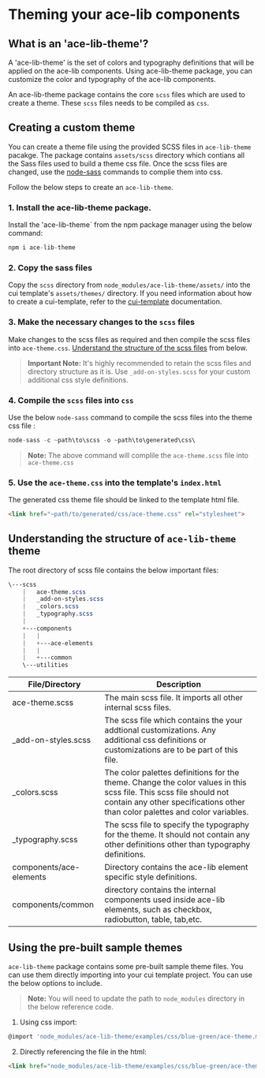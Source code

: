 # Theming your ace-lib components
## What is an 'ace-lib-theme'?
A 'ace-lib-theme' is the set of colors and typography definitions that will be applied on the ace-lib components. Using ace-lib-theme package, you can customize the color and typography of the ace-lib components. 

An ace-lib-theme package contains the core `scss` files which are used to create a theme. These `scss` files needs to be compiled as `css`.


## Creating a custom theme
You can create a theme file using the provided SCSS files in `ace-lib-theme` pacakge. The package contains `assets/scss` directory which contians all the Sass files used to build a theme css file. Once the scss files are changed, use the [node-sass](https://www.npmjs.com/package/node-sass) commands to complie them into css. 

Follow the below steps to create an `ace-lib-theme`.

### 1. Install the ace-lib-theme package.

Install the 'ace-lib-theme` from the npm package manager using the below command:

```javascript
npm i ace-lib-theme
```

### 2. Copy the sass files 

Copy the `scss` directory from `node_modules/ace-lib-theme/assets/` into the cui template's `assets/themes/` directory. If you need information about how to create a cui-template, refer to the [cui-template](https://github.com/agileapps-dev-com/agileapps-cui) documentation.

### 3. Make the necessary changes to the `scss` files

Make changes to the scss files as required and then compile the scss files into `ace-theme.css`. [Understand the structure of the scss files](#understanding-the-structure-of-ace-lib-theme-theme) from below.

>**Important Note:** It's highly recommended to retain the scss files and directory structure as it is. Use `_add-on-styles.scss` for your custom additional css style definitions.



### 4. Compile the `scss` files into `css`
Use the below `node-sass` command to compile the scss files into the theme css file :

```javascript
node-sass -c ~path\to\scss -o ~path\to\generated\css\
```
> **Note:** The above command will complile the `ace-theme.scss` file into `ace-theme.css`

### 5. Use the `ace-theme.css` into the template's `index.html`
The generated css theme file should be linked to the template html file.

```html
<link href="~path/to/generated/css/ace-theme.css" rel="stylesheet">
```

## Understanding the structure of `ace-lib-theme` theme
The root directory of scss file contains the below important files:

```scss
\---scss
    |   ace-theme.scss
    |   _add-on-styles.scss
    |   _colors.scss
    |   _typography.scss
    |   
    +---components
    |   |   
    |   +---ace-elements
    |   |           
    |   +---common               
    \---utilities
```

| File/Directory | Description |
| -------------- |------------ |
| ace-theme.scss    | The main scss file. It imports all other internal scss files. |
| _add-on-styles.scss    | The scss file which contains the your addtional customizations. Any additional css definitions or customizations are to be part of this file. |
| _colors.scss   | The color palettes definitions for the theme. Change the color values in this scss file. This scss file should not contain any other specifications other than color palettes and color variables. |
| _typography.scss    | The scss file to specify the typography for the theme. It should not contain any other definitions other than typography definitions. |
| components/ace-elements  | Directory contains the ace-lib element specific style definitions. |
| components/common  | directory contains the internal components used inside ace-lib elements, such as checkbox, radiobutton, table, tab,etc. |

## Using the pre-built sample themes
`ace-lib-theme` package contains some pre-built sample theme files. You can use them directly importing into your cui template project. You can use the below options to include. 

>**Note:** You will need to update the path to `node_modules` directory in the below reference code.

1. Using css import:
```javascript
@import 'node_modules/ace-lib-theme/examples/css/blue-green/ace-theme.min.css' ;
```
2. Directly referencing the file in the html:
```html
<link href="node_modules/ace-lib-theme/examples/css/blue-green/ace-theme.min.css" rel="stylesheet">
```